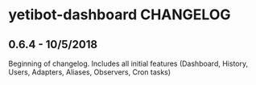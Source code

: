 # yetibot-dashboard CHANGELOG

## 0.6.4 - 10/5/2018

Beginning of changelog. Includes all initial features (Dashboard, History,
Users, Adapters, Aliases, Observers, Cron tasks)
